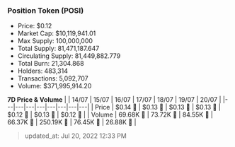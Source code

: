 
  ### Position Token (POSI)
  - Price: $0.12
  - Market Cap: $10,119,941.01
  - Max Supply: 100,000,000
  - Total Supply: 81,471,187.647
  - Circulating Supply: 81,449,882.779
  - Total Burn: 21,304.868
  - Holders: 483,314
  - Transactions: 5,092,707
  - Volume: $371,995,914.20

  **7D Price & Volume**
  | | 14&#x2F;07 | 15&#x2F;07 | 16&#x2F;07 | 17&#x2F;07 | 18&#x2F;07 | 19&#x2F;07 | 20&#x2F;07 |
  |---|---|---|---|---|---|---|---|
  | Price | $0.14 🚀 | $0.13 🔻 | $0.13 🚀 | $0.13 🔻 | $0.12 🔻 | $0.13 🚀 | $0.12 🔻 |
  | Volume | 69.68K 🔻 | 73.72K 🚀 | 84.55K 🚀 | 66.37K 🔻 | 250.19K 🚀 | 76.45K 🔻 | 26.88K 🔻 |

  > updated_at: Jul 20, 2022 12:33 PM
